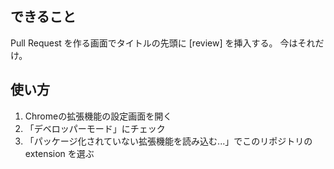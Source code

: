 できること
---------
Pull Request を作る画面でタイトルの先頭に [review] を挿入する。
今はそれだけ。

使い方
-----
1. Chromeの拡張機能の設定画面を開く
2. 「デベロッパーモード」にチェック
3. 「パッケージ化されていない拡張機能を読み込む...」でこのリポジトリの extension を選ぶ
